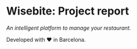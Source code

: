 # Wisebite: Project report
*An intelligent platform to manage your restaurant.*

Developed with ❤ in Barcelona.
